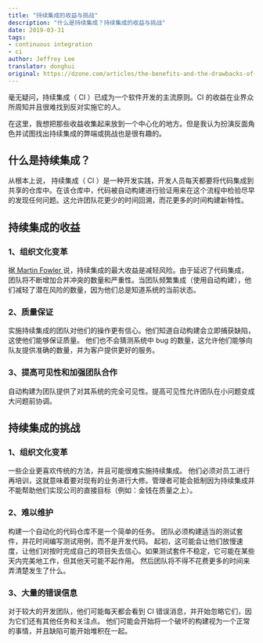 ```yaml
---
title: "持续集成的收益与挑战"
description: "什么是持续集成？持续集成的收益与挑战"
date: 2019-03-31
tags:
- continuous integration
- ci
author: Jeffrey Lee
translator: donghui
original: https://dzone.com/articles/the-benefits-and-the-drawbacks-of-continuous-integ
---
```


毫无疑问，持续集成（ CI ）已成为一个软件开发的主流原则。CI 的收益在业界众所周知并且很难找到反对实施它的人。

在这里，我想把那些收益收集起来放到一个中心化的地方。但是我认为扮演反面角色并试图找出持续集成的弊端或挑战也是很有趣的。

## 什么是持续集成？
从根本上说， 持续集成（ CI ）是一种开发实践，开发人员每天都要将代码集成到共享的仓库中。在该仓库中，代码被自动构建进行验证用来在这个流程中检验尽早的发现任何问题。这允许团队花更少的时间回溯，而花更多的时间构建新特性。

## 持续集成的收益

### 1、组织文化变革
据[ Martin Fowler ](https://martinfowler.com/articles/continuousIntegration.html)说，持续集成的最大收益是减轻风险。由于延迟了代码集成，团队将不断增加合并冲突的数量和严重性。当团队频繁集成（使用自动构建），他们减轻了潜在风险的数量，因为他们总是知道系统的当前状态。

### 2、质量保证
实施持续集成的团队对他们的操作更有信心。他们知道自动构建会立即捕获缺陷，这使他们能够保证质量。 他们也不会猜测系统中 bug 的数量，这允许他们能够向队友提供准确的数量，并为客户提供更好的服务。

### 3、提高可见性和加强团队合作
自动构建为团队提供了对其系统的完全可见性。提高可见性允许团队在小问题变成大问题前协调。

## 持续集成的挑战

### 1、组织文化变革
一些企业更喜欢传统的方法，并且可能很难实施持续集成。 他们必须对员工进行再培训，这就意味着要对现有的业务进行大修。管理者可能会抵制因为持续集成并不能帮助他们实现公司的直接目标（例如：金钱在质量之上）。

### 2、难以维护
构建一个自动化的代码仓库不是一个简单的任务。 团队必须构建适当的测试套件，并花时间编写测试用例，而不是开发代码。 起初，这可能会让他们放慢速度，让他们对按时完成自己的项目失去信心。如果测试套件不稳定，它可能在某些天内完美地工作，但其他天可能不起作用。 然后团队将不得不花费更多的时间来弄清楚发生了什么。

### 3、大量的错误信息
对于较大的开发团队，他们可能每天都会看到 CI 错误消息，并开始忽略它们，因为它们还有其他任务和关注点。 他们可能会开始将一个破坏的构建视为一个正常的事情，并且缺陷可能开始堆积在一起。

